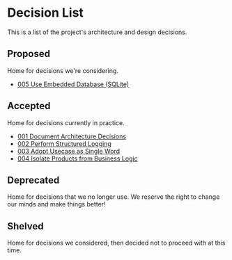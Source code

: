 # Decision List

This is a list of the project's architecture and design decisions.

## Proposed

Home for decisions we're considering.

- [005 Use Embedded Database (SQLite)][5]

## Accepted

Home for decisions currently in practice.

- [001 Document Architecture Decisions][1]
- [002 Perform Structured Logging][2]
- [003 Adopt Usecase as Single Word][3]
- [004 Isolate Products from Business Logic][4]

## Deprecated

Home for decisions that we no longer use. We reserve the right to change our
minds and make things better!

## Shelved

Home for decisions we considered, then decided not to proceed with at this
time.


[1]: 001_document_architecture_decisions.md
[2]: 002_perform_structured_logging.md
[3]: 003_adopt_usecase_as_single_word.md
[4]: 004_isolate_products_from_business_logic.md
[5]: 005_use_embedded_database.md
